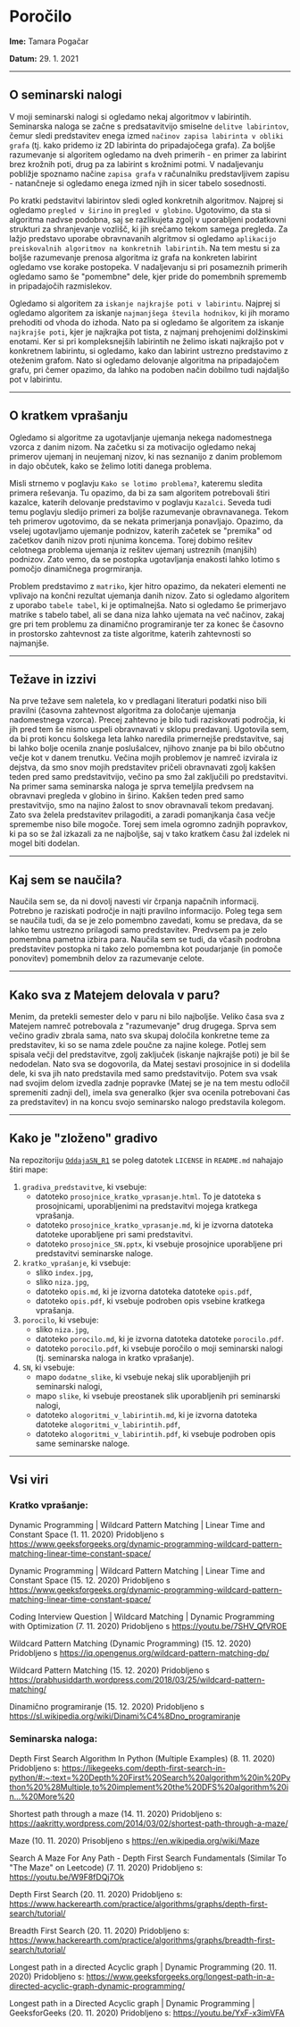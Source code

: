 # Poročilo

**Ime:** Tamara Pogačar

**Datum:** 29. 1. 2021

---

## O seminarski nalogi

V moji seminarski nalogi si ogledamo nekaj algoritmov v labirintih. Seminarska naloga se začne s predsatavitvijo smiselne `delitve labirintov`, čemur sledi predstavitev enega izmed `načinov zapisa labirinta v obliki grafa` (tj. kako pridemo iz 2D labirinta do pripadajočega grafa). Za boljše razumevanje si algoritem ogledamo na dveh primerih - en primer za labirint brez krožnih poti, drug pa za labirint s krožnimi potmi. V nadaljevanju pobližje spoznamo načine `zapisa grafa` v računalniku predstavljivem zapisu - natančneje si ogledamo enega izmed njih in sicer tabelo sosednosti.

Po kratki pedstavitvi labirintov sledi ogled konkretnih algoritmov. Najprej si ogledamo `pregled v širino` in `pregled v globino`. Ugotovimo, da sta si algoritma nadvse podobna, saj se razlikujeta zgolj v uporabljeni podatkovni strukturi za shranjevanje vozlišč, ki jih srečamo tekom samega pregleda. Za lažjo predstavo uporabe obravnavanih algritmov si ogledamo `aplikacijo preiskovalnih algoritmov na konkretnih labirintih`. Na tem mestu si za boljše razumevanje prenosa algoritma iz grafa na konkreten labirint ogledamo vse korake postopeka. V nadaljevanju si pri posameznih primerih ogledamo samo še "pomembne" dele, kjer pride do pomembnih sprememb in pripadajočih razmislekov.

Ogledamo si algoritem za `iskanje najkrajše poti v labirintu`. Najprej si ogledamo algoritem za iskanje `najmanjšega števila hodnikov`, ki jih moramo prehoditi od vhoda do izhoda. Nato pa si ogledamo še algoritem za iskanje `najkrajše poti`, kjer je najkrajka pot tista, z najmanj prehojenimi dolžinskimi enotami. Ker si pri kompleksnejših labirintih ne želimo iskati najkrajšo pot v konkretnem labirintu, si ogledamo, kako dan labirint ustrezno predstavimo z oteženim grafom. Nato si ogledamo delovanje algoritma na pripadajočem grafu, pri čemer opazimo, da lahko na podoben način dobilmo tudi najdaljšo pot v labirintu.


---

## O kratkem vprašanju

Ogledamo si algoritme za ugotavljanje ujemanja nekega nadomestnega vzorca z danim nizom. Na začetku si za motivacijo ogledamo nekaj primerov ujemanj in neujemanj nizov, ki nas seznanijo z danim problemom in dajo občutek, kako se želimo lotiti danega problema. 

Misli strnemo v poglavju `Kako se lotimo problema?`, kateremu sledita primera reševanja. Tu opazimo, da bi za sam algoritem potrebovali štiri kazalce, katerih delovanje predstavimo v poglavju `Kazalci`. Seveda tudi temu poglavju sledijo primeri za boljše razumevanje obravnavanega. Tekom teh primerov ugotovimo, da se nekata primerjanja ponavljajo. Opazimo, da vselej ugotavljamo ujemanje podnizov, katerih začetek se "premika" od začetkov danih nizov proti njunima koncema. Torej dobimo rešitev celotnega problema ujemanja iz rešitev ujemanj ustreznih (manjših) podnizov. Zato vemo, da se postopka ugotavljanja enakosti lahko lotimo s pomočjo dinamičnega progrmiranja.

Problem predstavimo z `matriko`, kjer hitro opazimo, da nekateri elementi ne vplivajo na končni rezultat ujemanja danih nizov. Zato si ogledamo algoritem z uporabo `tabele tabel`, ki je optimalnejša. Nato si ogledamo še primerjavo matrike s tabelo tabel, ali se dana niza lahko ujemata na več načinov, zakaj gre pri tem problemu za dinamično programiranje ter za konec še časovno in prostorsko zahtevnost za tiste algoritme, katerih zahtevnosti so najmanjše.


---

## Težave in izzivi

Na prve težave sem naletela, ko v predlagani literaturi podatki niso bili pravilni (časovna zahtevnost algoritma za določanje ujemanja nadomestnega vzorca). Precej zahtevno je bilo tudi raziskovati področja, ki jih pred tem še nismo uspeli obravnavati v sklopu predavanj. Ugotovila sem, da bi proti koncu šolskega leta lahko naredila primernejše predstavitve, saj bi lahko bolje ocenila znanje poslušalcev, njihovo znanje pa bi bilo občutno večje kot v danem trenutku. Večina mojih problemov je namreč izvirala iz dejstva, da smo snov mojih predstavitev pričeli obravnavati zgolj kakšen teden pred samo predstavitvijo, večino pa smo žal zaključili po predstavitvi. Na primer sama seminarska naloga je sprva temeljila predvsem na obravnavi pregleda v globino in širino. Kakšen teden pred samo prestavitvijo, smo na najino žalost to snov obravnavali tekom predavanj. Zato sva želela predstavitev prilagoditi, a zaradi pomanjkanja časa večje spremembe niso bile mogoče. Torej sem imela ogromno zadnjih popravkov, ki pa so se žal izkazali za ne najboljše, saj v tako kratkem času žal izdelek ni mogel biti dodelan.


---

## Kaj sem se naučila?

Naučila sem se, da ni dovolj navesti vir črpanja napačnih informacij. Potrebno je raziskati področje in najti pravilno informacijo. Poleg tega sem se naučila tudi, da se je zelo pomembno zavedati, komu se predava, da se lahko temu ustrezno prilagodi samo predstavitev. Predvsem pa je zelo pomembna pametna izbira para. Naučila sem se tudi, da včasih podrobna predstavitev postopka ni tako zelo pomembna kot poudarjanje (in pomoče ponovitev) pomembnih delov za razumevanje celote.


---

## Kako sva z Matejem delovala v paru?

Menim, da pretekli semester delo v paru ni bilo najboljše. Veliko časa sva z Matejem namreč potrebovala z "razumevanje" drug drugega. Sprva sem večino gradiv zbrala sama, nato sva skupaj določila konkretne teme za predstavitev, ki so se nama zdele poučne za najine kolege. Potlej sem spisala večji del predstavitve, zgolj zaključek (iskanje najkrajše poti) je bil še nedodelan. Nato sva se dogovorila, da Matej sestavi prosojnice in si dodelila dele, ki sva jih nato predstavila med samo predstavitvijo. Potem sva vsak nad svojim delom izvedla zadnje popravke (Matej se je na tem mestu odločil spremeniti zadnji del), imela sva generalko (kjer sva ocenila potrebovani čas za predstavitev) in na koncu svojo seminarsko nalogo predstavila kolegom.


---

## Kako je "zloženo" gradivo

Na repozitoriju [`OddajaSN_R1`](https://github.com/TPogacar/OddajaSN_R1) se poleg datotek `LICENSE` in `README.md` nahajajo štiri mape:
1.  `gradiva_predstavitve`, ki vsebuje:
     * datoteko `prosojnice_kratko_vprasanje.html`. To je datoteka s  prosojnicami, uporabljenimi na predstavitvi mojega kratkega vprašanja.
     * datoteko `prosojnice_kratko_vprasanje.md`, ki je izvorna datoteka  datoteke uporabljene pri sami predstavitvi.
     * datoteko `prosojnice_SN.pptx`, ki vsebuje prosojnice uporabljene  pri predstavitvi seminarske naloge.
2. `kratko_vprašanje`, ki vsebuje:
     * sliko `index.jpg`,
     * sliko `niza.jpg`,
     * datoteko `opis.md`, ki je izvorna datoteka datoteke `opis.pdf`,
     * datoteko `opis.pdf`, ki vsebuje podroben opis vsebine kratkega vprašanja.
3. `porocilo`, ki vsebuje:
     * sliko `niza.jpg`,
     * datoteko `porocilo.md`, ki je izvorna datoteka datoteke `porocilo.pdf`.
     * datoteko `porocilo.pdf`, ki vsebuje poročilo o moji seminarski nalogi (tj. seminarska naloga in kratko vprašanje).
4. `SN`, ki vsebuje:
     * mapo `dodatne_slike`, ki vsebuje nekaj slik uporabljenjih pri seminarski nalogi,
     * mapo `slike`, ki vsebuje preostanek slik uporabljenih pri seminarski nalogi,
     * datoteko `alogoritmi_v_labirintih.md`, ki je izvorna datoteka datoteke `alogoritmi_v_labirintih.pdf`,
     * datoteko `alogoritmi_v_labirintih.pdf`, ki vsebuje podroben opis same seminarske naloge.


---

## Vsi viri

### Kratko vprašanje:

Dynamic Programming | Wildcard Pattern Matching | Linear Time and Constant Space (1. 11. 2020) Pridobljeno s https://www.geeksforgeeks.org/dynamic-programming-wildcard-pattern-matching-linear-time-constant-space/

Dynamic Programming | Wildcard Pattern Matching | Linear Time and Constant Space (15. 12. 2020) Pridobljeno s https://www.geeksforgeeks.org/dynamic-programming-wildcard-pattern-matching-linear-time-constant-space/

Coding Interview Question | Wildcard Matching | Dynamic Programming with Optimization (7. 11. 2020) Pridobljeno s https://youtu.be/7SHV_QfVROE

Wildcard Pattern Matching (Dynamic Programming) (15. 12. 2020) Pridobljeno s https://iq.opengenus.org/wildcard-pattern-matching-dp/

Wildcard Pattern Matching (15. 12. 2020) Pridobljeno s https://prabhusiddarth.wordpress.com/2018/03/25/wildcard-pattern-matching/

Dinamično programiranje (15. 12. 2020) Pridobljeno s https://sl.wikipedia.org/wiki/Dinami%C4%8Dno_programiranje


### Seminarska naloga:

Depth First Search Algorithm In Python (Multiple Examples) (8. 11. 2020) Pridobljeno s: https://likegeeks.com/depth-first-search-in-python/#:~:text=%20Depth%20First%20Search%20algorithm%20in%20Python%20%28Multiple,to%20implement%20the%20DFS%20algorithm%20in...%20More%20

Shortest path through a maze (14. 11. 2020) Pridobljeno s: https://aakritty.wordpress.com/2014/03/02/shortest-path-through-a-maze/

Maze (10. 11. 2020) Prisobljeno s https://en.wikipedia.org/wiki/Maze

Search A Maze For Any Path - Depth First Search Fundamentals (Similar To "The Maze" on Leetcode) (7. 11. 2020) Pridobljeno s: https://youtu.be/W9F8fDQj7Ok

 Depth First Search (20. 11. 2020) Pridobljeno s: https://www.hackerearth.com/practice/algorithms/graphs/depth-first-search/tutorial/

 Breadth First Search (20. 11. 2020) Pridobljeno s: https://www.hackerearth.com/practice/algorithms/graphs/breadth-first-search/tutorial/

 Longest path in a directed Acyclic graph | Dynamic Programming (20. 11. 2020) Pridobljeno s: https://www.geeksforgeeks.org/longest-path-in-a-directed-acyclic-graph-dynamic-programming/

 Longest path in a Directed Acyclic graph | Dynamic Programming | GeeksforGeeks (20. 11. 2020) Pridobljeno s: https://youtu.be/YxF-x3imVFA